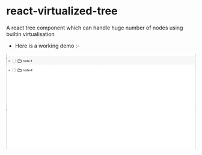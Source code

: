 # react-virtualized-tree
A react tree component which can handle huge number of nodes using builtin virtualisation

- Here is a working demo :-

![](react-virtualized-tree-checkable.gif)
